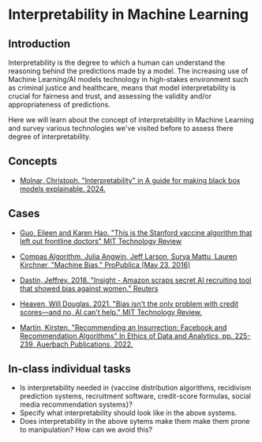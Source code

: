 # Interpretability in Machine Learning

## Introduction

Interpretability is the degree to which a human can understand the reasoning behind the predictions made by a model. The increasing use of Machine Learning/AI models technology in high-stakes environment such as criminal justice and healthcare, means that model interpretability is crucial for fairness and trust, and assessing the validity and/or appropriateness of predictions.

Here we will learn about the concept of interpretability in Machine Learning and survey various technologies we've visited before to assess there degree of interpretability.

## Concepts

* [Molnar, Christoph. "Interpretability" in A guide for making black box models explainable. 2024.](https://christophm.github.io/interpretable-ml-book/interpretability.html)

## Cases

* [Guo, Eileen and Karen Hao. "This is the Stanford vaccine algorithm that left out frontline doctors" MIT Technology Review](https://web.archive.org/web/20240425065403/https://www.technologyreview.com/2020/12/21/1015303/stanford-vaccine-algorithm/)

* [Compas Algorithm. Julia Angwin, Jeff Larson, Surya Mattu, Lauren Kirchner, "Machine
Bias," ProPublica (May 23, 2016)](https://web.archive.org/web/20240630145925/https://www.propublica.org/article/machine-bias-risk-assessments-in-criminal-sentencing)

* [Dastin, Jeffrey. 2018. "Insight - Amazon scraps secret AI recruiting tool that showed bias against women." Reuters](https://web.archive.org/web/20181207170228/https://www.reuters.com/article/us-amazon-com-jobs-automation-insight-idUSKCN1MK08G)

* [Heaven, Will Douglas. 2021. "Bias isn't the only problem with credit scores—and no, AI can't help." MIT Technology Review.](https://web.archive.org/web/20240330140827/https://www.technologyreview.com/2021/06/17/1026519/racial-bias-noisy-data-credit-scores-mortgage-loans-fairness-machine-learning/)

* [Martin, Kirsten. "Recommending an Insurrection: Facebook and Recommendation Algorithms" In Ethics of Data and Analytics, pp. 225-239. Auerbach Publications, 2022.](https://wm.primo.exlibrisgroup.com/permalink/01COWM_INST/g9pr7p/alma991033870654103196)

## In-class individual tasks

* Is interpretability needed in {vaccine distribution algorithms, recidivism prediction systems, recruitment software, credit-score formulas, social media recommendation systems}?
* Specify what interpretability should look like in the above systems.
* Does interpretability in the above sytems make them make them prone to manipulation? How can we avoid this?